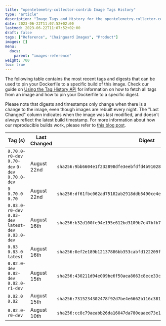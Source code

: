 ```yaml
---
title: "opentelemetry-collector-contrib Image Tags History"
type: "article"
description: "Image Tags and History for the opentelemetry-collector-contrib Chainguard Image"
date: 2023-06-22T11:07:52+02:00
lastmod: 2023-06-22T11:07:52+02:00
draft: false
tags: ["Reference", "Chainguard Images", "Product"]
images: []
menu:
  docs:
    parent: "images-reference"
weight: 700
toc: true
---
```


The following table contains the most recent tags and digests that can be used to pin your Dockerfile to a specific build of this image. Check our guide on [Using the Tag History API](/chainguard/chainguard-images/using-the-tag-history-api/) for information on how to fetch all tags from an image and how to pin your Dockerfile to a specific digest.

Please note that digests and timestamps only change when there is a change to the image, even though images are rebuilt every night. The "Last Changed" column indicates when the image was last modified, and doesn't always reflect the latest build timestamp. For more information about how our reproducible builds work, please refer to [this blog post](https://www.chainguard.dev/unchained/reproducing-chainguards-reproducible-image-builds).

| Tag (s)                                               | Last Changed | Digest                                                                    |
|-------------------------------------------------------|--------------|---------------------------------------------------------------------------|
|  `0.70.0-r0-dev` `0.70-dev` `0-dev` `0.70.0-dev`      | August 22nd  | `sha256:9bb6604e1f232898dfe3eebfdfd4b910281c7a583bcfdee67b649b17e8d72f05` |
|  `0` `0.70.0` `0.70`                                  | August 22nd  | `sha256:df61fbc062ad75182ab2918ddb5490ce4e2901dde023928d609ec4a1c2cc4d3f` |
|  `0.83.0-r0-dev` `0.83-dev` `latest-dev` `0.83.0-dev` | August 16th  | `sha256:b32d100fe94e195e612bd3109b7e47bfb76209203efaa31336c68c4ae4a22076` |
|  `0.83` `0.83.0` `latest`                             | August 16th  | `sha256:0ef2e189b12137886bb353cabfd122209fcdc714367e8ce5a9c93ea6243ddeea` |
|  `0.82.0-dev` `0.82-dev` `0.82.0-r1-dev`              | August 15th  | `sha256:430211d94e009be6f50aea8663c8ece33c62a9b70ddbc18c67687e610df6ccde` |
|  `0.82.0` `0.82`                                      | August 15th  | `sha256:7315234302478f92d7be4e6662b116c3816bb8cf4a559317068bce1ccd68c9a3` |
|  `0.82.0-r0-dev`                                      | August 10th  | `sha256:cc8c79aeabb26da16047da780eaaed73e13c5d44818bad975e2e6f57d64af34f` |
